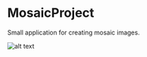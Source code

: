 # MosaicProject

Small application for creating mosaic images.

![alt text](https://i.imgur.com/fmqBJZQ.png)
